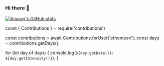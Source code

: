 ### Hi there 👋

<!--
**izperez/izperez** is a ✨ _special_ ✨ repository because its `README.md` (this file) appears on your GitHub profile.

Here are some ideas to get you started:

- 🔭 I’m currently working on ...
- 🌱 I’m currently learning in 42 Urduliz
- 👯 I’m looking to collaborate on ...
- 🤔 I’m looking for help with ...
- 💬 Ask me about ...
- 📫 How to reach me: ...
- 😄 Pronouns: ...
- ⚡ Fun fact: ...
-->
[![Anurag's GitHub stats](https://github-readme-stats.vercel.app/api?username=izperez)](https://github.com/anuraghazra/github-readme-stats)

const { Contributions } = require('contributions')

const contributions = await Contributions.forUser('ethomson');
const days = contributions.getDays();

for (let day of days) {
    console.log(`${day.getDate()}: ${day.getIntensity()}`);
}
